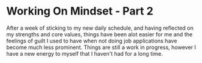 # Working On Mindset - Part 2

After a week of sticking to my new daily schedule, and having reflected on my strengths and core values, things have been alot easier for me and the feelings of guilt I used to have when not doing job applications have become much less prominent. Things are still a work in progress, however I have a new energy to myself that I haven't had for a long time.